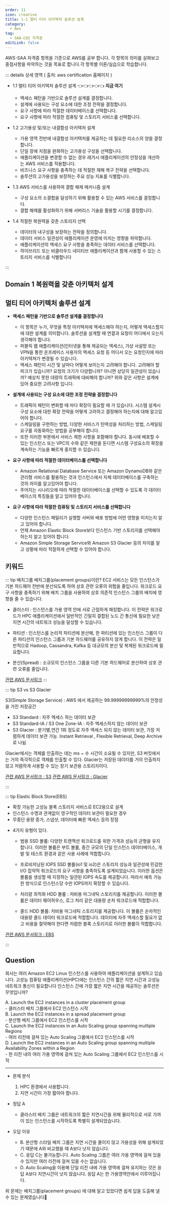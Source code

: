 ```yaml
---
order: 11
icon: creative
title: 1-1 멀티 티어 아키텍처 솔루션 설계
category: 
  - Aws
tag: 
  - SAA-C02 자격증
editLink: false
---
```



  
AWS-SAA 자격증 항목을 기준으로 AWS를 공부 합니다. 각 항목의 의미를 살펴보고 중점사항을 파악하는 것을 목표로 합니다.각 항목별 이론/실습으로 학습합니다.

::: details 상세 영역 ( 출처: aws certification 홈페이지 )

* 1.1 멀티 티어 아키텍처 솔루션 설계  👈👈👈👈👈 **지금 여기**
  * 액세스 패턴을 기반으로 솔루션 설계를 결정합니다.
  * 설계에 사용되는 구성 요소에 대한 조정 전략을 결정합니다.
  * 요구 사항에 따라 적절한 데이터베이스를 선택합니다.
  * 요구 사항에 따라 적절한 컴퓨팅 및 스토리지 서비스를 선택합니다.  

* 1.2 고가용성 및/또는 내결함성 아키텍처 설계
  * 가용 영역 전반에 내결함성 아키텍처를 제공하는 데 필요한 리소스의 양을 결정합니다.
  * 단일 장애 지점을 완화하는 고가용성 구성을 선택합니다. 
  *  애플리케이션을 변경할 수 없는 경우 레거시 애플리케이션의 안정성을 개선하는 AWS
  서비스를 적용합니다.
  * 비즈니스 요구 사항을 충족하는 데 적절한 재해 복구 전략을 선택합니다.
  * 솔루션의 고가용성을 보장하는 주요 성능 지표를 식별합니다.  

* 1.3 AWS 서비스를 사용하여 결합 해제 메커니즘 설계
  * 구성 요소의 소결합을 달성하기 위해 활용할 수 있는 AWS 서비스를 결정합니다.
  * 결합 해제를 활성화하기 위해 서버리스 기술을 활용할 시기를 결정합니다.  

* 1.4 적절한 복원력을 갖춘 스토리지 선택
  * 데이터의 내구성을 보장하는 전략을 정의합니다.
  * 데이터 서비스 일관성이 애플리케이션 운영에 미치는 영향을 파악합니다.
  * 애플리케이션의 액세스 요구 사항을 충족하는 데이터 서비스를 선택합니다.
  * 하이브리드 또는 비클라우드 네이티브 애플리케이션과 함께 사용할 수 있는 스토리지
서비스를 식별합니다

:::

## Domain 1 복원력을 갖춘 아키텍처 설계
## 멀티 티어 아키텍처 솔루션 설계
- **액세스 패턴을 기반으로 솔루션 설계를 결정합니다**

  - 이 항목은 누가, 무엇을 특정 아키텍처에 액세스해야 하는지, 어떻게 액세스할지에 대한 설계를 의미합니다. 솔루션을 설계할 때 연결과 요청이 어디에서 오는지 생각해야 합니다.
  - 퍼블릭 웹 애플리케이션(인터넷을 통해 제공되는 액세스), 가상 사설망 또는 VPN을 통한 온프레미스 사용자의 액세스 요청 등 어디서 오는 요청인지에 따라 아키텍쳐가 변경될 수 있습니다.
  - 액세스 패턴이 시간 및 날마다 어떻게 보이는지 고려해야 합니다. 고려해야 할 피크가 있습니까? 요청의 크기가 다양합니까? 아니면 상당히 일관성이 있습니까? 예상치 못한 대량의 트래픽에 대비해야 합니까?
  위와 같은 사항은 설계에 있어 중요한 고려사항 입니다.

- **설계에 사용되는 구성 요소에 대한 조정 전략을 결정합니다**

  - 트래픽이 패턴이 변화할 때 마다 확장이 필요할 때 가 있습니다. 시스템 설계시 구성 요소에 대한 확장 전략을 어떻게 고려하고 결정해야 하는지에 대해 알고있어야 합니다.
  - 스케일링을 구현하는 방법, 다양한 서비스가 탄력성을 처리하는 방법, 스케일링 요구를 자동화하는 방법을 공부해야 합니다.
  - 또한 이러한 부분에서 서비스 제한 사항을 포함해야 합니다. 동시에 배포할 수 있는 인스턴스 또는 VPC의 수와 같은 제한을 둔다면 시스템 구성요소의 확장을 계속하는 기능을 빠르게 중지할 수 있습니다.

- **요구 사항에 따라 적절한 데이터베이스를 선택합니다**

  - Amazon Relational Database Service 또는 Amazon DynamoDB와 같은 관리형 서비스를 활용하는 것과    인스턴스에서 자체 데이터베이스를 구축하는 것의 차이를 알고있어야 합니다.
  - 주어지는 시나리오에 따라 적절한 데이터베이스를 선택할 수 있도록 각 데이터베이스의 특징들을 알고 있어야 합니다.

- **요구 사항에 따라 적절한 컴퓨팅 및 스토리지 서비스를 선택합니다**
  - 다양한 인스턴스 패밀리가 실행할 서버와 배포 방법에 어떤 영향을 미치는지 알고 있어야 합니다.
  - 언제 Amazon Elastic Block Store보다 인스턴스 기반 스토리지를 선택해야 하는지 알고 있어야 합니다.
  - Amazon Simple Storage Service와 Amazon S3 Glacier 등의 차이를 알고 상황에 따라 적절하게 선택할 수 있어야 합니다.

## 키워드
::: tip 배치그룹
배치그룹(placement groups)이란?
EC2 서비스는 모든 인스턴스가 기본 하드웨어 전반에 분산되도록 하여 상호 관련 오류의 위험을 줄입니다. 워크로드 요구 사항을 충족하기 위해 배치 그룹을 사용하여 상호 의존적 인스턴스 그룹의 배치에 영향을 줄 수 있습니다.

- 클러스터 : 인스턴스를 가용 영역 안에 서로 근접하게 패킹합니다. 이 전략은 워크로드가 HPC 애플리케이션에서 일반적인 긴밀히 결합된 노드 간 통신에 필요한 낮은 지연 시간의 네트워크 성능을 달성할 수 있습니다.

- 파티션 : 인스턴스를 논리적 파티션에 분산해, 한 파티션에 있는 인스턴스 그룹이 다른 파티션의 인스턴스 그룹과 기본 하드웨어를 공유하지 않게 합니다. 이 전략은 일반적으로 Hadoop, Cassandra, Kafka 등 대규모의 분산 및 복제된 워크로드에 필요합니다.

- 분산(Spread) : 소규모의 인스턴스 그룹을 다른 기본 하드웨어로 분산하여 상호 관련 오류를 줄입니다.

[관련 AWS 문서링크](https://docs.aws.amazon.com/ko_kr/AWSEC2/latest/UserGuide/placement-groups.html)
:::

::: tip S3 vs S3 Glacier

S3(Simple Storage Service) : AWS 에서 제공하는 99.99999999999%의 안정성을 가진 저장공간
* S3 Standard : 자주 엑세스 하는 데이터 보관
* S3 Standard-IA / S3 One Zone-IA : 자주 엑세스하지 않는 데이터 보관
* S3 Glacier : 분기별,연간 1회 정도로 자주 엑세스 되지 않는 데이터 보관, 가장 저렴하게 데이터 보관 가능. Instant Retrieval , Flexible Retrieval,  Deep Archive 로 나뉨

Glacier에서는 객체를 인출하는 데는 ms ~ 수 시간이 소요될 수 있지만, S3 버킷에서는 거의 즉각적으로 객체를 인출할 수 있다. Glacier는 저장된 데이터를 거의 인출하지 않고 저렴하게 사용할 수 있는 장기 보관용 스토리지이다.

[관련 AWS 문서링크 : S3](https://docs.aws.amazon.com/AmazonS3/latest/userguide/Welcome.html)
[관련 AWS 문서링크 : Glacier](https://aws.amazon.com/ko/s3/storage-classes/glacier/)

:::

::: tip Elastic Block Store(EBS)

  * 확장 가능한 고성능 블록 스토리지 서비스로 EC2용으로 설계 
  * 인스턴스 수명과 관계없이 영구적인 데이터 보관이 필요한 경우
  * 무중단 용량 증가, 스냅샷, 데이터에 빠른 엑세스 등의 장점
  - 4가지 유형이 있다. 
    * 범용 SSD 볼륨: 다양한 트랜잭션 워크로드를 위한 가격과 성능의 균형을 유지합니다. 이러한 볼륨은 부트 볼륨, 중간 규모의 단일 인스턴스 데이터베이스, 개발 및 테스트 환경과 같은 사용 사례에 적합합니다.

    * 프로비저닝된 IOPS SSD 볼륨(io1 및 io2)은 스토리지 성능과 일관성에 민감한 I/O 집약적 워크로드의 요구 사항을 충족하도록 설계되었습니다. 이러한 옵션은 볼륨을 생성할 때 지정하는 일관된 IOPS 속도를 제공합니다. 따라서 예측 가능한 방식으로 인스턴스당 수만 IOPS까지 확장할 수 있습니다.

    * 처리량 최적화 HDD 볼륨 : 저비용 마그네틱 스토리지를 제공합니다. 이러한 볼륨은 데이터 웨어하우스, 로그 처리 같은 대용량 순차 워크로드에 적합합니다.

    * 콜드 HDD 볼륨: 저비용 마그네틱 스토리지를 제공합니다. 이 볼륨은 순차적인 대용량 콜드 데이터 워크로드에 적합합니다. 데이터에 자주 액세스할 필요가 없고 비용을 절약해야 한다면 저렴한 블록 스토리지로 이러한 볼륨이 적합합니다.


[관련 AWS 문서링크 : EBS](https://docs.aws.amazon.com/ko_kr/AWSEC2/latest/UserGuide/AmazonEBS.html)

:::


## Question

  회사는 여러 Amazon EC2 Linux 인스턴스를 사용하여 애플리케이션을 설계하고 있습니다.
  고성능 컴퓨팅 애플리케이션(HPC)에는 인스턴스 간의 짧은 지연 시간과 고성능 네트워크 통신이 필요합니다
  인스턴스 간에 가장 짧은 지연 시간을 제공하는 솔루션은 무엇입니까?

  A. Launch the EC2 instances in a cluster placement group  
      - 클러스터 배치 그룹에서 EC2 인스턴스 시작  
  B. Launch the EC2 instances in a spread placement group  
      - 분산형 배치 그룹에서 EC2 인스턴스를 시작  
  C. Launch the EC2 instances in an Auto Scaling group spanning multiple Regions  
      - 여러 리전에 걸쳐 있는 Auto Scaling 그룹에서 EC2 인스턴스를 시작  
  D. Launch the EC2 instances in an Auto Scaling group spanning multiple Availability Zones within a Region  
      - 한 리전 내의 여러 가용 영역에 걸쳐 있는 Auto Scaling 그룹에서 EC2 인스턴스를 시작  

---

* 문제 분석  
  1) HPC 환경에서 사용합니다. 
  2) 지연 시간이 가장 짧아야 합니다. 

* 정답 A  
  * 클라스터 배치 그룹은 네트워크의 짧은 지연시간을 위해 물리적으로 서로 가까이 있는 인스턴스를 시작하도록 특별히 설계되었습니다.

* 오답 이유   
  * B. 분산형 스타일 배치 그룹은 지연 시간을 줄이지 않고 가용성을 위해 설계되었기 때문에 A와 비교했을 때 A보다 낫지 않습니다.  
  * C. 응답 C는 불가능합니다. Auto Scaling 그룹은 여러 가용 영역에 걸쳐 있을 수 있지만 여러 리전에 걸쳐 있을 수는 없습니다.  
  * D. Auto Scaling을 이용해 단일 리전 내에 가용 영역에 걸쳐 유지하는 것은 응답 A보다 지연시간이 낫지 않습니다. 응답 A는 한 가용영역안에서 이루어집니다.

위 문제는 배치그룹(placement groups) 에 대해 알고 있었다면 쉽게 답을 도출해 낼 수 있는 문제였습니다🙌 